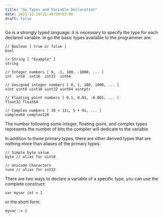 ```yaml
---
title: "Go Types and Variable Declaration"
date: 2021-12-16T21:49:58+01:00
draft: false
---
```


Go is a strongly typed language: it is necessary to specify the type for each declared variable. 
In go the basic types available to the programmer are:

```
// Boolean [ true or false ] 
bool

// String [ "Example" ]
string

// Integer numbers [ 0, -1, 100, -1000, ... ]
int  int8  int16  int32  int64

// Unsigned integer numbers [ 0, 1, 100, 1000, ... ]
uint uint8 uint16 uint32 uint64 uintptr

// Floating point numbers [ 0.1, 0.01, -0.001, ... ]
float32 float64

// Complex numbers [ 10 + 11i, 5 + 9i, ... ]
complex64 complex128
```

The number following some integer, floating-point, and complex types represents the number of bits the compiler will dedicate to the variable.

In addition to these primary types, there are other derived types that are nothing more than aliases of the primary types. 

```
// Simple byte value
byte // alias for uint8

// Unicode characters
rune // alias for int32
```

There are two ways to declare a variable of a specific type, you can use the complete construct:

```
var myvar int = 1
```

or the short form:

```
myvar := 1
```

